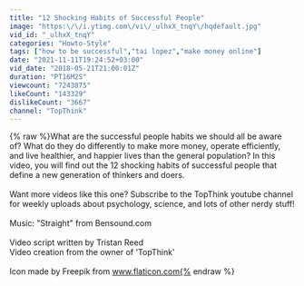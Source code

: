 ```yaml
---
title: "12 Shocking Habits of Successful People"
image: "https:\/\/i.ytimg.com\/vi\/_ulhxX_tnqY\/hqdefault.jpg"
vid_id: "_ulhxX_tnqY"
categories: "Howto-Style"
tags: ["how to be successful","tai lopez","make money online"]
date: "2021-11-11T19:24:52+03:00"
vid_date: "2018-05-21T21:00:01Z"
duration: "PT16M2S"
viewcount: "7243875"
likeCount: "143329"
dislikeCount: "3667"
channel: "TopThink"
---
```

{% raw %}What are the successful people habits we should all be aware of? What do they do differently to make more money, operate efficiently, and live healthier, and happier lives than the general population? In this video, you will find out the 12 shocking habits of successful people that define a new generation of thinkers and doers. <br /><br />Want more videos like this one? Subscribe to the TopThink youtube channel for weekly uploads about psychology, science, and lots of other nerdy stuff!<br /><br />Music: &quot;Straight&quot; from Bensound.com<br /><br />Video script written by Tristan Reed<br />Video creation from the owner of 'TopThink'<br /><br />Icon made by Freepik from www.flaticon.com{% endraw %}
